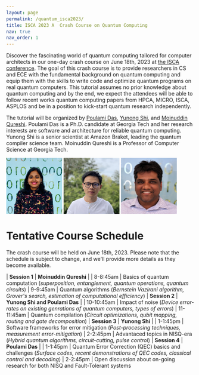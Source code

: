 ```yaml
---
layout: page
permalink: /quantum_isca2023/
title: ISCA 2023 A  Crash Course on Quantum Computing
nav: true
nav_order: 1
---
```

Discover the fascinating world of quantum computing tailored for computer architects in our one-day crash course on June 18th, 2023 at [the ISCA conference](https://iscaconf.org/isca2023/). 
The goal of this crash course is to provide researchers in CS and ECE with the fundamental background 
on quantum computing and equip them with the skills to write code and optimize quantum programs
on real quantum computers. This tutorial assumes no prior knowledge about quantum computing and by
the end, we expect the attendees will be able to follow recent works quantum computing papers from
HPCA, MICRO, ISCA, ASPLOS and be in a position to kick-start quantum research independently.

The tutorial will be organized by [Poulami Das](https://sites.gatech.edu/poulamidas/), [Yunong Shi](yunongshi.me), and [Moinuddin Qureshi](https://moin.cc.gatech.edu/).  Poulami Das is a
Ph.D. candidate at Georgia Tech and her research interests are software and architecture for reliable quantum
computing.  Yunong Shi is a senior scientist at Amazon Braket, leading the quantum compiler science team.  Moinuddin Qureshi is a Professor of Computer Science at Georgia Tech.

<img src="/assets/img/poulami.jpeg"  width="150" height="150">
<img src="/assets/img/yunong.png"  width="150" height="150">
<img src="/assets/img/MoinPic.jpeg"  width="150" height="150">

# Tentative Course Schedule

The crash course will be held on June 18th, 2023. Please note that the schedule is subject to change, and we'll provide more details as they become available.

| **Session 1**  | **Moinuddin Qureshi**                                             | 
| 8-8:45am   | Basics of quantum computation (*superposition, entanglement, quantum operations, quantum circuits*)
| 9-9:45am   | Quantum algorithms (*Bernstein Vazirani algorithm, Grover's search, estimation of computational efficiency*)
| **Session 2**  | **Yunong Shi and Poulami Das**                                             | 
| 10-10:45am | Impact of noise (*Device error-rates on existing genrations of quantum computers, types of errors*)
| 11-11:45am | Quantum compilation (*Circuit optimizations, qubit mapping, routing and gate decomposition*)
| **Session 3**  | **Yunong Shi**                                             | 
| 1-1:45pm   | Software frameworks for error mitigation (*Post-processing techniques, measurement error-mitigation*)
| 2-2:45pm   | Advantaced topics in NISQ-era (*Hybrid quantum algorithms, circuit-cutting, pulse control*)
| **Session 4**  | **Poulami Das**                                             | 
| 1-1:45pm   | Quantum Error Correction (QEC) basics and challenges (*Surface codes, recent demonstrations of QEC codes, classical control and decoding*)
| 2-2:45pm   | Open discussion about on-going research for both NISQ and Fault-Tolerant systems


